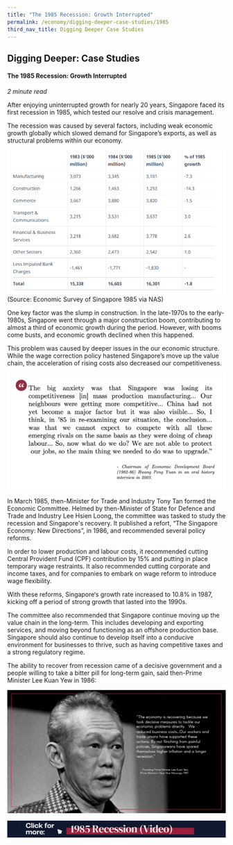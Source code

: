 ```yaml
---
title: "The 1985 Recession: Growth Interrupted"
permalink: /economy/digging-deeper-case-studies/1985
third_nav_title: Digging Deeper Case Studies
---
```

## Digging Deeper: Case Studies
#### The 1985 Recession: Growth Interrupted
<i>2 minute read</i>

After enjoying uninterrupted growth for nearly 20 years, Singapore faced its first recession in 1985, which tested our resolve and crisis management. 

The recession was caused by several factors, including weak economic growth globally which slowed demand for Singapore’s exports, as well as structural problems within our economy. 

![Alt text for image on Isomer site](/images/Capture432424.PNG)
(Source: Economic Survey of Singapore 1985 via NAS)

One key factor was the slump in construction. In the late-1970s to the early-1980s, Singapore went through a major construction boom, contributing to almost a third of economic growth during the period. However, with booms come busts, and economic growth declined when this happened. 

This problem was caused by deeper issues in the our economic structure. While the wage correction policy hastened Singapore’s move up the value chain, the acceleration of rising costs also decreased our competitiveness. 

![Alt text for image on Isomer site](/images/economy/case-studies/Screenshot%202020-10-28%20at%202.png)

In March 1985, then-Minister for Trade and Industry Tony Tan formed the Economic Committee. Helmed by then-Minister of State for Defence and Trade and Industry Lee Hsien Loong, the committee was tasked to study the recession and Singapore's recovery. It published a refort, “The Singapore Economy: New Directions”, in 1986, and recommended several policy reforms.

In order to lower production and labour costs, it recommended cutting Central Provident Fund (CPF) contribution by 15% and putting in place temporary wage restraints. It also recommended cutting corporate and income taxes, and for companies to embark on wage reform to introduce wage flexibility.

With these reforms, Singapore‘s growth rate increased to 10.8% in 1987, kicking off a period of strong growth that lasted into the 1990s.

The committee also recommended that Singapore continue moving up the value chain in the long-term. This includes developing and exporting services, and moving beyond functioning as an offshore production base. Singapore should also continue to develop itself into a conducive environment for businesses to thrive, such as having competitive taxes and a strong regulatory regime.

The ability to recover from recession came of a decisive government and a people willing to take a bitter pill for long-term gain, said then-Prime Minister Lee Kuan Yew in 1986:

![Alt text for image on Isomer site](/images/economy/case-studies/Screenshot%202020.png)

![Alt text for image on Isomer site](/images/economy/case-studies/Video_1985%20Recession.gif)